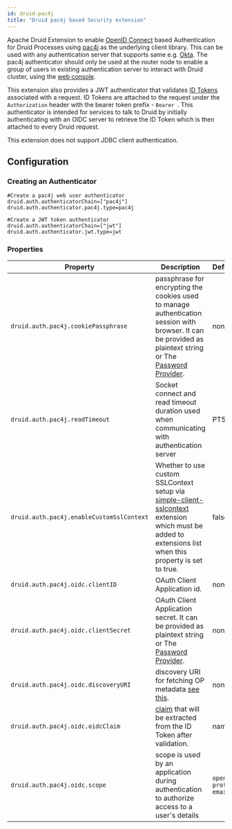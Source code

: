 ```yaml
---
id: druid-pac4j
title: "Druid pac4j based Security extension"
---
```


<!--
  ~ Licensed to the Apache Software Foundation (ASF) under one
  ~ or more contributor license agreements.  See the NOTICE file
  ~ distributed with this work for additional information
  ~ regarding copyright ownership.  The ASF licenses this file
  ~ to you under the Apache License, Version 2.0 (the
  ~ "License"); you may not use this file except in compliance
  ~ with the License.  You may obtain a copy of the License at
  ~
  ~   http://www.apache.org/licenses/LICENSE-2.0
  ~
  ~ Unless required by applicable law or agreed to in writing,
  ~ software distributed under the License is distributed on an
  ~ "AS IS" BASIS, WITHOUT WARRANTIES OR CONDITIONS OF ANY
  ~ KIND, either express or implied.  See the License for the
  ~ specific language governing permissions and limitations
  ~ under the License.
  -->


Apache Druid Extension to enable [OpenID Connect](https://openid.net/connect/) based Authentication for Druid Processes using [pac4j](https://github.com/pac4j/pac4j) as the underlying client library.
This can be used  with any authentication server that supports same e.g. [Okta](https://developer.okta.com/).
The pac4j authenticator should only be used at the router node to enable a group of users in existing authentication server to interact with Druid cluster, using the [web console](../../operations/web-console.md). 

This extension also provides a JWT authenticator that validates [ID Tokens](https://openid.net/specs/openid-connect-core-1_0.html#CodeIDToken) associated with a request. ID Tokens are attached to the request under the `Authorization` header with the bearer token prefix - `Bearer `. This authenticator is intended for services to talk to Druid by initially authenticating with an OIDC server to retrieve the ID Token which is then attached to every Druid request.

This extension does not support JDBC client authentication.

## Configuration

### Creating an Authenticator
```
#Create a pac4j web user authenticator
druid.auth.authenticatorChain=["pac4j"]
druid.auth.authenticator.pac4j.type=pac4j

#Create a JWT token authenticator
druid.auth.authenticatorChain=["jwt"]
druid.auth.authenticator.jwt.type=jwt
```

### Properties
|Property|Description|Default|required|
|--------|---------------|-----------|-------|
|`druid.auth.pac4j.cookiePassphrase`|passphrase for encrypting the cookies used to manage authentication session with browser. It can be provided as plaintext string or The [Password Provider](../../operations/password-provider.md).|none|Yes|
|`druid.auth.pac4j.readTimeout`|Socket connect and read timeout duration used when communicating with authentication server|PT5S|No|
|`druid.auth.pac4j.enableCustomSslContext`|Whether to use custom SSLContext setup via [simple-client-sslcontext](simple-client-sslcontext.md) extension which must be added to extensions list when this property is set to true.|false|No|
|`druid.auth.pac4j.oidc.clientID`|OAuth Client Application id.|none|Yes|
|`druid.auth.pac4j.oidc.clientSecret`|OAuth Client Application secret. It can be provided as plaintext string or The [Password Provider](../../operations/password-provider.md).|none|Yes|
|`druid.auth.pac4j.oidc.discoveryURI`|discovery URI for fetching OP metadata [see this](http://openid.net/specs/openid-connect-discovery-1_0.html).|none|Yes|
|`druid.auth.pac4j.oidc.oidcClaim`|[claim](https://openid.net/specs/openid-connect-core-1_0.html#Claims) that will be extracted from the ID Token after validation.|name|No|
|`druid.auth.pac4j.oidc.scope`| scope is used by an application during authentication to authorize access to a user's details                                                                                                       |`openid profile email`|No
